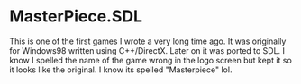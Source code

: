 # MasterPiece.SDL

This is one of the first games I wrote a very long time ago. It was originally for Windows98 written using C++/DirectX. 
Later on it was ported to SDL. I know I spelled the name of the game wrong in the logo screen but kept it so it looks
like the original. I know its spelled "Masterpiece" lol.
